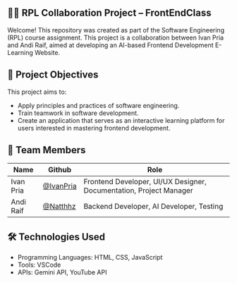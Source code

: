 ## 👨‍💻 RPL Collaboration Project – FrontEndClass
Welcome! This repository was created as part of the Software Engineering (RPL) course assignment. This project is a collaboration between Ivan Pria and Andi Raif, aimed at developing an AI-based Frontend Development E-Learning Website.

## 🎯 Project Objectives
This project aims to:
- Apply principles and practices of software engineering.
- Train teamwork in software development.
- Create an application that serves as an interactive learning platform for users interested in mastering frontend development.

## 👥 Team Members
| Name  | Github | Role |
|-------|-------|-------|
| Ivan Pria | [@IvanPria](https://github.com/IvanPria) | Frontend Developer, UI/UX Designer, Documentation, Project Manager |
| Andi Raif | [@Natthhz](https://github.com/Natthhz) | Backend Developer, AI Developer, Testing |

## 🛠️ Technologies Used
- Programming Languages: HTML, CSS, JavaScript
- Tools: VSCode
- APIs: Gemini API, YouTube API
